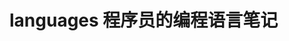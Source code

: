 # languages 程序员的编程语言笔记                
         
                       
                         
                              
             
             
  
 
    
       
